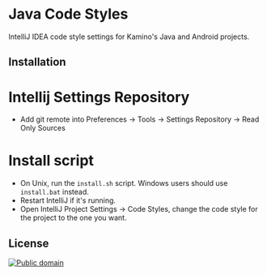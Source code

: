 Java Code Styles
================

IntelliJ IDEA code style settings for Kamino's Java and Android projects.



Installation
------------

Intellij Settings Repository
============================
 * Add git remote into Preferences -> Tools -> Settings Repository -> Read Only Sources


Install script
==============

 * On Unix, run the `install.sh` script. Windows users should use `install.bat` instead.
 * Restart IntelliJ if it's running.
 * Open IntelliJ Project Settings -> Code Styles, change the code style for the
   project to the one you want.


License
-------

[![Public domain](https://licensebuttons.net/p/zero/1.0/88x31.png)](https://creativecommons.org/publicdomain/zero/1.0/legalcode)
